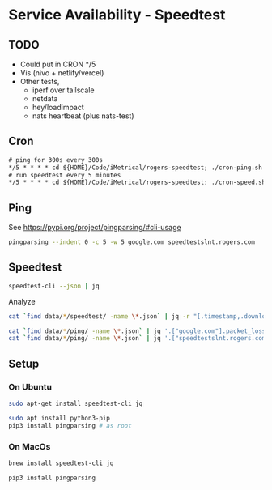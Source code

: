 # Service Availability - Speedtest

## TODO

- Could put in CRON */5
- Vis (nivo + netlify/vercel)
- Other tests,
  - iperf over tailscale
  - netdata
  - hey/loadimpact
  - nats heartbeat (plus nats-test)

## Cron

```txt
# ping for 300s every 300s
*/5 * * * * cd ${HOME}/Code/iMetrical/rogers-speedtest; ./cron-ping.sh >> error-ping.log 2>&1
# run speedtest every 5 minutes
*/5 * * * * cd ${HOME}/Code/iMetrical/rogers-speedtest; ./cron-speed.sh >> error-speed.log 2>&1
```

## Ping

See <https://pypi.org/project/pingparsing/#cli-usage>

```bash
pingparsing --indent 0 -c 5 -w 5 google.com speedtestslnt.rogers.com
```


## Speedtest


```bash
speedtest-cli --json | jq

```

Analyze

```bash
cat `find data/*/speedtest/ -name \*.json` | jq -r "[.timestamp,.download,.upload,.error]| @csv"

cat `find data/*/ping/ -name \*.json` | jq '.["google.com"].packet_loss_rate'
cat `find data/*/ping/ -name \*.json` | jq '.["speedtestslnt.rogers.com"].packet_loss_rate'

```

## Setup

### On Ubuntu

```bash
sudo apt-get install speedtest-cli jq

sudo apt install python3-pip
pip3 install pingparsing # as root
```

### On MacOs

```bash
brew install speedtest-cli jq

pip3 install pingparsing
```